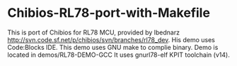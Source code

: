 Chibios-RL78-port-with-Makefile
===============================

This is port of Chibios for RL78 MCU, provided by 
lbednarz http://svn.code.sf.net/p/chibios/svn/branches/rl78_dev.
His demo uses Code:Blocks IDE. 
This demo uses GNU make to complie binary.
Demo is located in demos/RL78-DEMO-GCC
It uses gnurl78-elf KPIT toolchain (v14).
